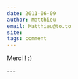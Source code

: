 ```yaml
---
date: 2011-06-09
author: Matthieu
email: Matthieu@to.to
site: 
tags: comment
---
```


<p>Merci ! :) </p>
---